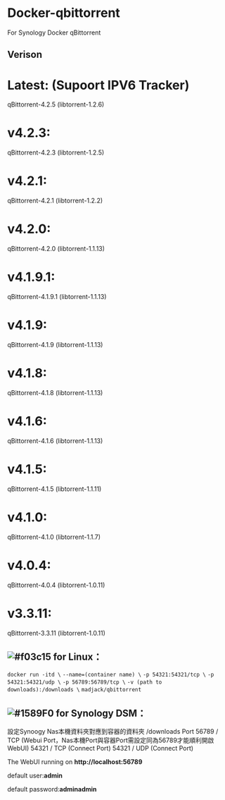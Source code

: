 # Docker-qbittorrent
For Synology Docker qBittorrent
## **Verison**
# Latest: (Supoort IPV6 Tracker)
qBittorrent-4.2.5  (libtorrent-1.2.6)
# v4.2.3:
qBittorrent-4.2.3  (libtorrent-1.2.5)
# v4.2.1:
qBittorrent-4.2.1  (libtorrent-1.2.2)
# v4.2.0:
qBittorrent-4.2.0  (libtorrent-1.1.13)
# v4.1.9.1:
qBittorrent-4.1.9.1  (libtorrent-1.1.13)
# v4.1.9:
qBittorrent-4.1.9  (libtorrent-1.1.13)
# v4.1.8:
qBittorrent-4.1.8  (libtorrent-1.1.13)
# v4.1.6:
qBittorrent-4.1.6  (libtorrent-1.1.13)
# v4.1.5:
qBittorrent-4.1.5  (libtorrent-1.1.11)
# v4.1.0:
qBittorrent-4.1.0  (libtorrent-1.1.7)
# v4.0.4:
qBittorrent-4.0.4  (libtorrent-1.0.11)
# v3.3.11:
qBittorrent-3.3.11 (libtorrent-1.0.11)

## ![#f03c15](https://fi.madjack.info/red.png) **for Linux：**
`docker run -itd \`
`--name=(container name) \`
`-p 54321:54321/tcp \`
`-p 54321:54321/udp \`
`-p 56789:56789/tcp \`
`-v (path to downloads):/downloads \`
`madjack/qbittorrent`

## ![#1589F0](https://fi.madjack.info/blue.png) **for Synology DSM：**
設定Synoogy Nas本機資料夾對應到容器的資料夾 /downloads
Port 56789 / TCP (Webui Port，Nas本機Port與容器Port需設定同為56789才能順利開啟WebUI)
54321 / TCP (Connect Port)
54321 / UDP (Connect Port)

The WebUI running on **http://localhost:56789**

default user:**admin**

default password:**adminadmin**
